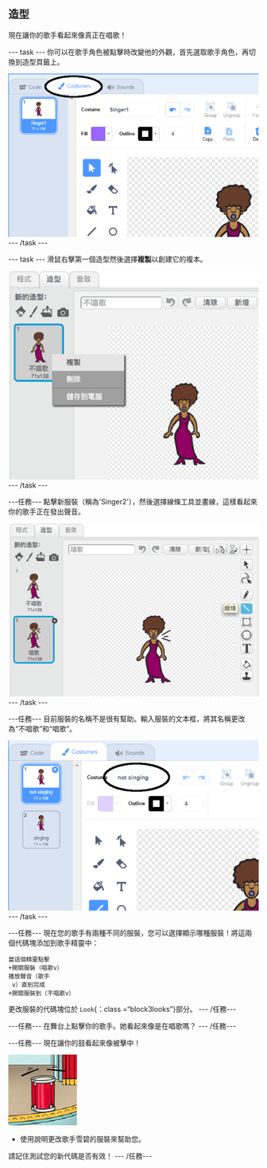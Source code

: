 ## 造型

現在讓你的歌手看起來像真正在唱歌！

\--- task \--- 你可以在歌手角色被點擊時改變他的外觀，首先選取歌手角色，再切換到造型頁籤上。

![截圖](images/band-singer-costume-annotated.png) \--- /task \---

\--- task \--- 滑鼠右擊第一個造型然後選擇**複製**以創建它的複本。

![截圖](images/band-singer-duplicate.png) \--- /task \---

\---任務\--- 點擊新服裝（稱為'Singer2'），然後選擇線條工具並畫線，這樣看起來你的歌手正在發出聲音。

![截圖](images/band-singer-click.png) \--- /task \---

\---任務\--- 目前服裝的名稱不是很有幫助。輸入服裝的文本框，將其名稱更改為“不唱歌”和“唱歌”。

![截圖](images/band-singer-name-annotated.png) \--- /task \---

\---任務\--- 現在您的歌手有兩種不同的服裝，您可以選擇顯示哪種服裝！將這兩個代碼塊添加到歌手精靈中：

```blocks3
當這個精靈點擊
+開關服裝（唱歌v）
播放聲音（歌手
 v）直到完成
+開關服裝到（不唱歌v）
```

更改服裝的代碼塊位於 `Look`{：class =“block3looks”}部分。 \--- /任務\---

\---任務\--- 在舞台上點擊你的歌手。她看起來像是在唱歌嗎？ \--- /任務\---

\---任務\--- 現在讓你的鼓看起來像被擊中！

![截圖](images/band-drum-final.png)

- 使用說明更改歌手雪碧的服裝來幫助您。

請記住測試您的新代碼是否有效！ \--- /任務\---